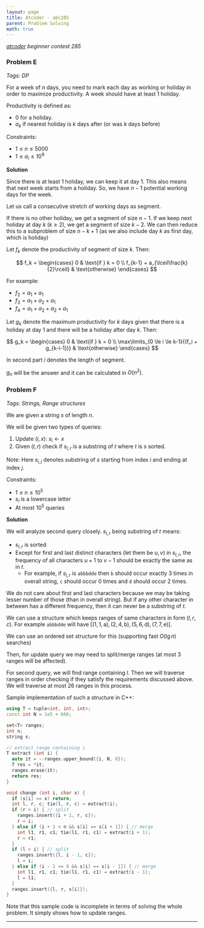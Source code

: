 ```yaml
---
layout: page
title: Atcoder - abc285
parent: Problem Solving
math: true
---
```


*[atcoder](http://atcoder.jp) beginner contest 285*

### Problem E

*Tags: DP*

For a week of $n$ days, you need to mark each day as working or holiday
in order to maximize productivity.
A week should have at least 1 holiday.

Productivity is defined as:
- $0$ for a holiday.
- $a_k$ if nearest holiday is $k$ days after (or was $k$ days before)

Constraints:
- $1 \le n \le 5000$
- $1 \le a_i \le 10^9$

**Solution**

Since there is at least 1 holiday, we can keep it at day $1$.
This also means that next week starts from a holiday. So, we
have $n-1$ potential working days for the week.

Let us call a consecutive stretch of working days as segment.

If there is no other holiday, we get a segment of size $n-1$.
If we keep next holiday at day $k$ ($k \ge 2$), we get a segment of size $k-2$.
We can then reduce this to a subproblem of size $n - k + 1$ (as we also include
day $k$ as first day, which is holiday)

Let $f_k$ denote the productivity of segment of size $k$.
Then:

$$
f_k = \begin{cases}
0 & \text{if } k = 0 \\
f_{k-1} + a_{\lceil\frac{k}{2}\rceil} & \text{otherwise}
\end{cases}
$$

For example:
- $f_2 = a_1 + a_1$
- $f_3 = a_1 + a_2 + a_1$
- $f_4 = a_1 + a_2 + a_2 + a_1$

Let $g_k$ denote the maximum productivity for $k$ days given
that there is a holiday at day $1$ and there will be a holiday after day $k$.
Then:

$$
g_k = \begin{cases}
0 & \text{if } k = 0 \\
\max\limits_{0 \le i \le k-1}{(f_i + g_{k-i-1})} & \text{otherwise}
\end{cases}
$$

In second part $i$ denotes the length of segment.

$g_n$ will be the answer and it can be calculated in $O(n^2)$.

### Problem F 

*Tags: Strings, Range structures*

We are given a string $s$ of length $n$.

We will be given two types of queries:
1. Update $(i, x)$: $s_i \leftarrow x$
2. Given $(l, r)$ check if $s_{l, r}$ is a substring of $t$
  where $t$ is $s$ sorted.

Note: Here $s_{i, j}$ denotes
substring of $s$ starting from index $i$ and ending at index $j$.

Constraints:
- $1 \le n \le 10^5$
- $s_i$ is a lowercase letter
- At most $10^5$ queries

**Solution**

We will analyze second query closely. $s_{l, r}$ being
substring of $t$ means:
- $s_{l, r}$ is sorted
- Except for first and last distinct characters (let them be $u, v$) in $s_{l,r}$,
  the frequency of all characters $u+1$ to $v-1$ should be exactly the same as in $t$.
  - For example, if $s_{l, r}$ is `abbbdde` then `b` should
    occur exactly $3$ times in overall string, `c` should
    occur $0$ times and `d` should occur $2$ times.

We do not care about first and last characters because
we may be taking lesser number of those (than in overall string).
But if any other character in between has a different frequency, then
it can never be a substring of $t$.

We can use a structure which keeps ranges of same characters
in form $(l, r, c)$.
For example `abbbdde` will have $[(1, 1, \text{a}), (2, 4, \text{b}), (5, 6, \text{d}), (7, 7, \text{e})]$.

We can use an ordered set structure for this (supporting fast $O(\lg n)$ searches)

Then, for update query we may need to split/merge ranges (at most 3 ranges will be affected).

For second query, we will find range containing $l$. Then we will
traverse ranges in order checking if they satisfy the requirements
discussed above. We will traverse at most $26$ ranges in this process.

Sample implementation of such a structure in C++:
```cpp
using T = tuple<int, int, int>;
const int N = 1e5 + 666;

set<T> ranges;
int n;
string s;

// extract range containing i
T extract (int i) {
  auto it = --ranges.upper_bound({i, N, 0});
  T res = *it;
  ranges.erase(it);
  return res;
}

void change (int i, char x) {
  if (s[i] == x) return;
  int l, r, c; tie(l, r, c) = extract(i);
  if (r > i) { // split
    ranges.insert({i + 1, r, c});
    r = i;
  } else if (i + 1 < n && s[i] == s[i + 1]) { // merge
    int l1, r1, c1; tie(l1, r1, c1) = extract(i + 1);
    r = r1;
  }
  if (l < i) { // split
    ranges.insert({l, i - 1, c});
    l = i;
  } else if (i - 1 >= 0 && s[i] == s[i - 1]) { // merge
    int l1, r1, c1; tie(l1, r1, c1) = extract(i - 1);
    l = l1;
  }
  ranges.insert({l, r, s[i]});
}
```

Note that this sample code is incomplete in terms of solving
the whole problem. It simply shows how to update ranges.

***